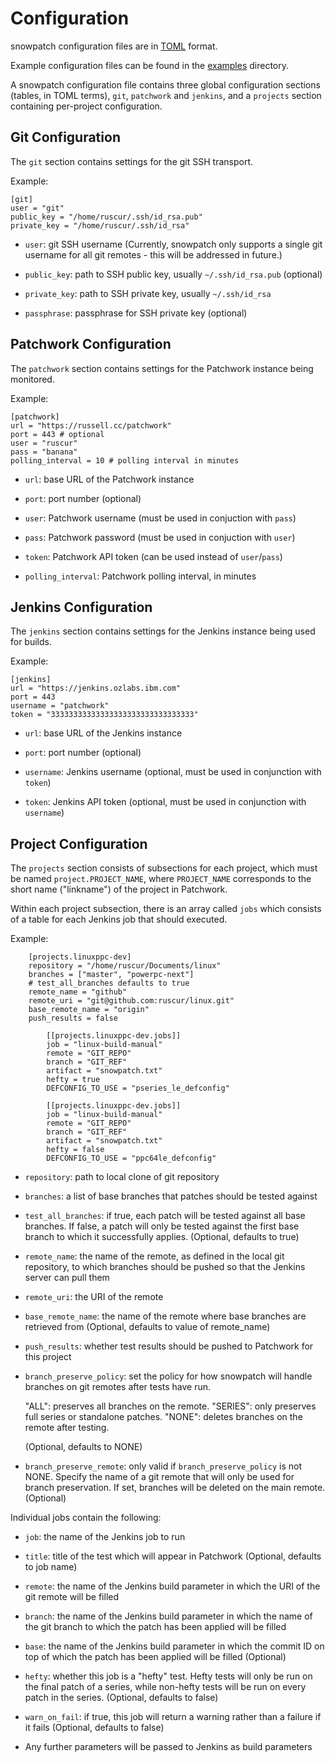 Configuration
=============

snowpatch configuration files are in [TOML](https://en.wikipedia.org/wiki/TOML)
format.

Example configuration files can be found in the [examples](../examples)
directory.

A snowpatch configuration file contains three global configuration sections
(tables, in TOML terms), `git`, `patchwork` and `jenkins`, and a `projects`
section containing per-project configuration.


Git Configuration
-----------------

The `git` section contains settings for the git SSH transport.

Example:

```
[git]
user = "git"
public_key = "/home/ruscur/.ssh/id_rsa.pub"
private_key = "/home/ruscur/.ssh/id_rsa"
```

- `user`: git SSH username (Currently, snowpatch only supports a single git
  username for all git remotes - this will be addressed in future.)

- `public_key`: path to SSH public key, usually `~/.ssh/id_rsa.pub` (optional)

- `private_key`: path to SSH private key, usually `~/.ssh/id_rsa`

- `passphrase`: passphrase for SSH private key (optional)

Patchwork Configuration
-----------------------

The `patchwork` section contains settings for the Patchwork instance being
monitored.

Example:

```
[patchwork]
url = "https://russell.cc/patchwork"
port = 443 # optional
user = "ruscur"
pass = "banana"
polling_interval = 10 # polling interval in minutes
```

- `url`: base URL of the Patchwork instance

- `port`: port number (optional)

- `user`: Patchwork username (must be used in conjuction with `pass`)

- `pass`: Patchwork password (must be used in conjuction with `user`)

- `token`: Patchwork API token (can be used instead of `user`/`pass`)

- `polling_interval`: Patchwork polling interval, in minutes


Jenkins Configuration
---------------------

The `jenkins` section contains settings for the Jenkins instance being used for
builds.

Example:

```
[jenkins]
url = "https://jenkins.ozlabs.ibm.com"
port = 443
username = "patchwork"
token = "33333333333333333333333333333333"
```

- `url`: base URL of the Jenkins instance

- `port`: port number (optional)

- `username`: Jenkins username (optional, must be used in conjunction with
  `token`)

- `token`: Jenkins API token (optional, must be used in conjunction with
  `username`)


Project Configuration
---------------------

The `projects` section consists of subsections for each project, which must be
named `project.PROJECT_NAME`, where `PROJECT_NAME` corresponds to the short name
("linkname") of the project in Patchwork.

Within each project subsection, there is an array called `jobs` which consists
of a table for each Jenkins job that should executed.

Example:

```
    [projects.linuxppc-dev]
    repository = "/home/ruscur/Documents/linux"
    branches = ["master", "powerpc-next"]
    # test_all_branches defaults to true
    remote_name = "github"
    remote_uri = "git@github.com:ruscur/linux.git"
    base_remote_name = "origin"
    push_results = false

        [[projects.linuxppc-dev.jobs]]
        job = "linux-build-manual"
        remote = "GIT_REPO"
        branch = "GIT_REF"
        artifact = "snowpatch.txt"
        hefty = true
        DEFCONFIG_TO_USE = "pseries_le_defconfig"

        [[projects.linuxppc-dev.jobs]]
        job = "linux-build-manual"
        remote = "GIT_REPO"
        branch = "GIT_REF"
        artifact = "snowpatch.txt"
        hefty = false
        DEFCONFIG_TO_USE = "ppc64le_defconfig"
```

- `repository`: path to local clone of git repository

- `branches`: a list of base branches that patches should be tested against

- `test_all_branches`: if true, each patch will be tested against all base
  branches. If false, a patch will only be tested against the first base branch
  to which it successfully applies. (Optional, defaults to true)

- `remote_name`: the name of the remote, as defined in the local git repository,
  to which branches should be pushed so that the Jenkins server can pull them

- `remote_uri`: the URI of the remote

- `base_remote_name`: the name of the remote where base branches are retrieved
  from (Optional, defaults to value of remote_name)

- `push_results`: whether test results should be pushed to Patchwork for this
  project

- `branch_preserve_policy`: set the policy for how snowpatch will handle
  branches on git remotes after tests have run.

  "ALL": preserves all branches on the remote.
  "SERIES": only preserves full series or standalone patches.
  "NONE": deletes branches on the remote after testing.

  (Optional, defaults to NONE)

- `branch_preserve_remote`: only valid if `branch_preserve_policy` is not NONE.
  Specify the name of a git remote that will only be used for branch
  preservation.  If set, branches will be deleted on the main remote. (Optional)

Individual jobs contain the following:

- `job`: the name of the Jenkins job to run

- `title`: title of the test which will appear in Patchwork (Optional, defaults
  to job name)

- `remote`: the name of the Jenkins build parameter in which the URI of the git
  remote will be filled

- `branch`: the name of the Jenkins build parameter in which the name of the git
  branch to which the patch has been applied will be filled

- `base`: the name of the Jenkins build parameter in which the commit ID on top
  of which the patch has been applied will be filled (Optional)

- `hefty`: whether this job is a "hefty" test. Hefty tests will only be run on
  the final patch of a series, while non-hefty tests will be run on every patch
  in the series. (Optional, defaults to false)

- `warn_on_fail`: if true, this job will return a warning rather than a failure
  if it fails (Optional, defaults to false)

- Any further parameters will be passed to Jenkins as build parameters
